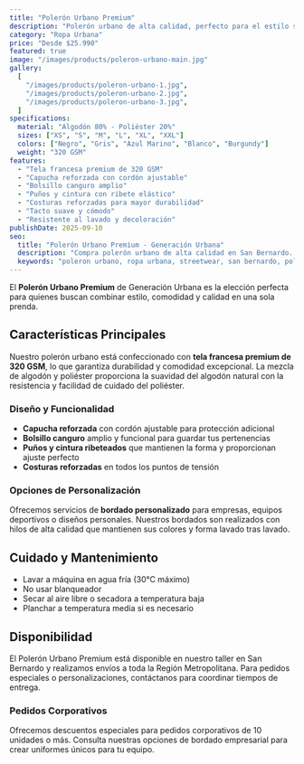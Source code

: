 ```yaml
---
title: "Polerón Urbano Premium"
description: "Polerón urbano de alta calidad, perfecto para el estilo streetwear moderno. Confeccionado con materiales premium y acabados profesionales."
category: "Ropa Urbana"
price: "Desde $25.990"
featured: true
image: "/images/products/poleron-urbano-main.jpg"
gallery:
  [
    "/images/products/poleron-urbano-1.jpg",
    "/images/products/poleron-urbano-2.jpg",
    "/images/products/poleron-urbano-3.jpg",
  ]
specifications:
  material: "Algodón 80% - Poliéster 20%"
  sizes: ["XS", "S", "M", "L", "XL", "XXL"]
  colors: ["Negro", "Gris", "Azul Marino", "Blanco", "Burgundy"]
  weight: "320 GSM"
features:
  - "Tela francesa premium de 320 GSM"
  - "Capucha reforzada con cordón ajustable"
  - "Bolsillo canguro amplio"
  - "Puños y cintura con ribete elástico"
  - "Costuras reforzadas para mayor durabilidad"
  - "Tacto suave y cómodo"
  - "Resistente al lavado y decoloración"
publishDate: 2025-09-10
seo:
  title: "Polerón Urbano Premium - Generación Urbana"
  description: "Compra polerón urbano de alta calidad en San Bernardo. Tela francesa premium, múltiples colores y talles. Ideal para streetwear moderno."
  keywords: "poleron urbano, ropa urbana, streetwear, san bernardo, poleron premium"
---
```


El **Polerón Urbano Premium** de Generación Urbana es la elección perfecta para quienes buscan combinar estilo, comodidad y calidad en una sola prenda.

## Características Principales

Nuestro polerón urbano está confeccionado con **tela francesa premium de 320 GSM**, lo que garantiza durabilidad y comodidad excepcional. La mezcla de algodón y poliéster proporciona la suavidad del algodón natural con la resistencia y facilidad de cuidado del poliéster.

### Diseño y Funcionalidad

- **Capucha reforzada** con cordón ajustable para protección adicional
- **Bolsillo canguro** amplio y funcional para guardar tus pertenencias
- **Puños y cintura ribeteados** que mantienen la forma y proporcionan ajuste perfecto
- **Costuras reforzadas** en todos los puntos de tensión

### Opciones de Personalización

Ofrecemos servicios de **bordado personalizado** para empresas, equipos deportivos o diseños personales. Nuestros bordados son realizados con hilos de alta calidad que mantienen sus colores y forma lavado tras lavado.

## Cuidado y Mantenimiento

- Lavar a máquina en agua fría (30°C máximo)
- No usar blanqueador
- Secar al aire libre o secadora a temperatura baja
- Planchar a temperatura media si es necesario

## Disponibilidad

El Polerón Urbano Premium está disponible en nuestro taller en San Bernardo y realizamos envíos a toda la Región Metropolitana. Para pedidos especiales o personalizaciones, contáctanos para coordinar tiempos de entrega.

### Pedidos Corporativos

Ofrecemos descuentos especiales para pedidos corporativos de 10 unidades o más. Consulta nuestras opciones de bordado empresarial para crear uniformes únicos para tu equipo.
